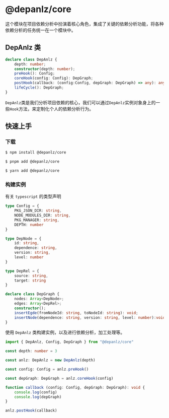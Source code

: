 # @depanlz/core
这个模块在项目依赖分析中扮演着核心角色，集成了关键的依赖分析功能，将各种依赖分析的任务统一在一个模块中。

## DepAnlz 类
``` typescript 
declare class DepAnlz {
    depth: number;
    constructor(depth: number);
    preHook(): Config;
    coreHook(config: Config): DepGraph;
    postHook(callback: (config:Config, depGraph: DepGraph) => any): any;
    lifeCycle(): DepGraph;
}
```
`DepAnlz`类是我们分析项目依赖的核心，我们可以通过`DepAnlz`实例对象身上的一些`Hook`方法，来定制化个人的依赖分析行为。

## 快速上手
### 下载

```sh [npm]
$ npm install @depanlz/core
```

```sh [pnpm]
$ pnpm add @depanlz/core 
```

```sh [yarn]
$ yarn add @depanlz/core 
```

### 构建实例
有关 `typescript` 的类型声明
``` typescript
type Config = {
    PKG_JSON_DIR: string,
    NODE_MODULES_DIR: string,
    PKG_MANAGER: string,
    DEPTH: number
}

type DepNode = {
    id: string,
    dependence: string,
    version: string,
    level: number
}

type DepRel = {
    source: string,
    target: string
}

declare class DepGraph {
    nodes: Array<DepNode>;
    edges: Array<DepRel>;
    constructor();
    insertEgde(fromNodeId: string, toNodeId: string): void;
    insertNode(dependence: string, version: string, level: number):void ;
}
```

使用 `DepAnlz` 类构建实例，以及进行依赖分析，加工处理等。
``` typescript
import { DepAnlz, Config, DepGraph } from "@depanlz/core"

const depth: number = 3

const anlz: DepAnlz = new DepAnlz(depth)

const config: Config = anlz.preHook()

const depGraph: DepGraph = anlz.coreHook(config)

function callback (config: Config, depGraph: DepGraph): void {
    console.log(config)
    console.log(depGraph)
}

anlz.postHook(callback)
```
